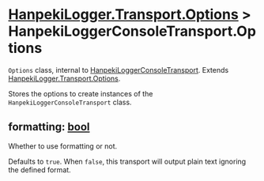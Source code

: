 # <a name="class-options"></a> [HanpekiLogger.Transport.Options](./hanpeki-logger-transport-options.md) > HanpekiLoggerConsoleTransport.Options

`Options` class, internal to [HanpekiLoggerConsoleTransport](./transport-console.md). Extends [HanpekiLogger.Transport.Options](./hanpeki-logger-transport-options.md).

Stores the options to create instances of the `HanpekiLoggerConsoleTransport` class.


## <a name="formatting"></a> formatting: [bool](https://docs.godotengine.org/en/4.5/classes/class_bool.html)

Whether to use formatting or not.

Defaults to `true`. When `false`, this transport will output plain text ignoring the defined format.


